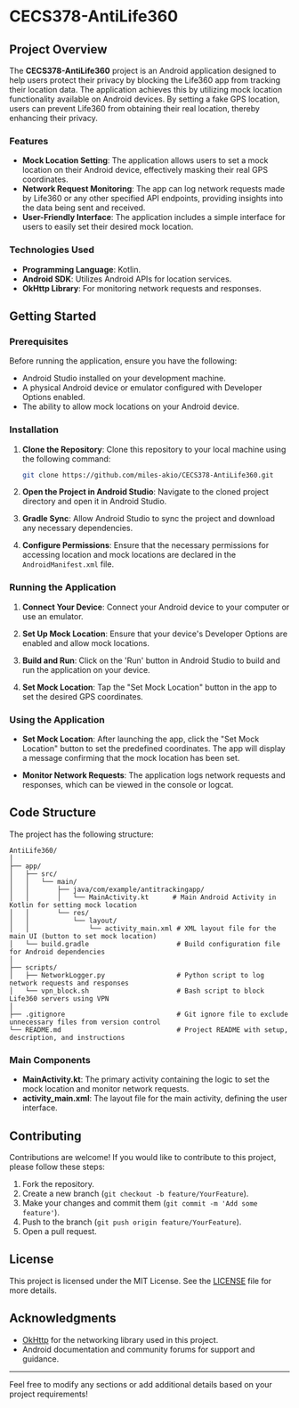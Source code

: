 # CECS378-AntiLife360

## Project Overview

The **CECS378-AntiLife360** project is an Android application designed to help users protect their privacy by blocking the Life360 app from tracking their location data. The application achieves this by utilizing mock location functionality available on Android devices. By setting a fake GPS location, users can prevent Life360 from obtaining their real location, thereby enhancing their privacy.

### Features

- **Mock Location Setting**: The application allows users to set a mock location on their Android device, effectively masking their real GPS coordinates.
- **Network Request Monitoring**: The app can log network requests made by Life360 or any other specified API endpoints, providing insights into the data being sent and received.
- **User-Friendly Interface**: The application includes a simple interface for users to easily set their desired mock location.

### Technologies Used

- **Programming Language**: Kotlin.
- **Android SDK**: Utilizes Android APIs for location services.
- **OkHttp Library**: For monitoring network requests and responses.

## Getting Started

### Prerequisites

Before running the application, ensure you have the following:

- Android Studio installed on your development machine.
- A physical Android device or emulator configured with Developer Options enabled.
- The ability to allow mock locations on your Android device.

### Installation

1. **Clone the Repository**: 
   Clone this repository to your local machine using the following command:
   ```bash
   git clone https://github.com/miles-akio/CECS378-AntiLife360.git
   ```

2. **Open the Project in Android Studio**: 
   Navigate to the cloned project directory and open it in Android Studio.

3. **Gradle Sync**: 
   Allow Android Studio to sync the project and download any necessary dependencies.

4. **Configure Permissions**: 
   Ensure that the necessary permissions for accessing location and mock locations are declared in the `AndroidManifest.xml` file.

### Running the Application

1. **Connect Your Device**: 
   Connect your Android device to your computer or use an emulator.

2. **Set Up Mock Location**: 
   Ensure that your device's Developer Options are enabled and allow mock locations.

3. **Build and Run**: 
   Click on the 'Run' button in Android Studio to build and run the application on your device.

4. **Set Mock Location**: 
   Tap the "Set Mock Location" button in the app to set the desired GPS coordinates.

### Using the Application

- **Set Mock Location**: After launching the app, click the "Set Mock Location" button to set the predefined coordinates. The app will display a message confirming that the mock location has been set.

- **Monitor Network Requests**: The application logs network requests and responses, which can be viewed in the console or logcat.

## Code Structure

The project has the following structure:

```
AntiLife360/
│
├── app/
│   ├── src/
│   │   └── main/
│   │       ├── java/com/example/antitrackingapp/
│   │       │   └── MainActivity.kt      # Main Android Activity in Kotlin for setting mock location
│   │       └── res/
│   │           └── layout/
│   │               └── activity_main.xml # XML layout file for the main UI (button to set mock location)
│   └── build.gradle                      # Build configuration file for Android dependencies
│
├── scripts/
│   ├── NetworkLogger.py                  # Python script to log network requests and responses
│   └── vpn_block.sh                      # Bash script to block Life360 servers using VPN
│
├── .gitignore                            # Git ignore file to exclude unnecessary files from version control
└── README.md                             # Project README with setup, description, and instructions
```

### Main Components

- **MainActivity.kt**: The primary activity containing the logic to set the mock location and monitor network requests.
- **activity_main.xml**: The layout file for the main activity, defining the user interface.

## Contributing

Contributions are welcome! If you would like to contribute to this project, please follow these steps:

1. Fork the repository.
2. Create a new branch (`git checkout -b feature/YourFeature`).
3. Make your changes and commit them (`git commit -m 'Add some feature'`).
4. Push to the branch (`git push origin feature/YourFeature`).
5. Open a pull request.

## License

This project is licensed under the MIT License. See the [LICENSE](LICENSE) file for more details.

## Acknowledgments

- [OkHttp](https://square.github.io/okhttp/) for the networking library used in this project.
- Android documentation and community forums for support and guidance.

---

Feel free to modify any sections or add additional details based on your project requirements!
